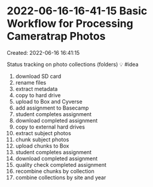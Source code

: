 # 2022-06-16-16-41-15 Basic Workflow for Processing Cameratrap Photos
Created: 2022-06-16 16:41:15

Status tracking on photo collections (folders) 💡 #idea 

1. download SD card
2. rename files
3. extract metadata
4. copy to hard drive
5. upload to Box and Cyverse
6. add assignment to Basecamp
7. student completes assignment
8. download completed assignment
9. copy to external hard drives
10. extract subject photos 
11. chunk subject photos
12. upload chunks to Box
13. student completes assignment
14. download completed assignment
15. quality check completed assignment
16. recombine chunks by collection
17. combine collections by site and year
